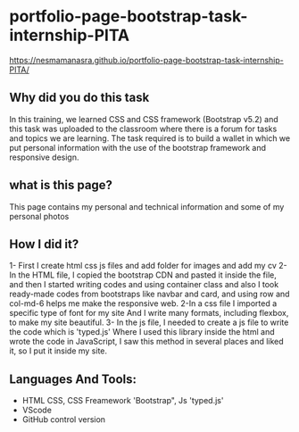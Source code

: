 # portfolio-page-bootstrap-task-internship-PITA

https://nesmamanasra.github.io/portfolio-page-bootstrap-task-internship-PITA/

## Why did you do this task
In this training, we learned CSS and CSS framework (Bootstrap v5.2) and this task was uploaded to the classroom where there is a forum for tasks and topics we are learning.
The task required is to build a wallet in which we put personal information with the use of the bootstrap framework and responsive design.

## what is this page?
This page contains my personal and technical information and some of my personal photos

## How I did it?
1- First I create html css js files and add folder for images and add my cv
2- In the HTML file, I copied the bootstrap CDN and pasted it inside the file, and then I started writing codes and using container class and also I took ready-made codes from bootstraps like navbar and card, and using row and col-md-6 helps me make the responsive web.
2-In a css file I imported a specific type of font for my site And I write many formats, including flexbox, to make my site beautiful.
3- In the js file, I needed to create a js file to write the code which is 'typed.js'
Where I used this library inside the html and wrote the code in JavaScript, I saw this method in several places and liked it, so I put it inside my site.

## Languages And Tools:
- HTML CSS, CSS Freamework 'Bootstrap", Js 'typed.js'
- VScode
- GitHub control version
